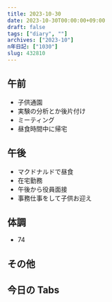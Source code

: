 ```yaml
---
title: 2023-10-30
date: 2023-10-30T00:00:00+09:00
draft: false
tags: ["diary", ""]
archives: ["2023-10"]
n年日記: ["1030"]
slug: 432810
---
```


## 午前

- 子供通園
- 実験の分析とか後片付け
- ミーティング
- 昼食時間中に帰宅

## 午後

- マクドナルドで昼食
- 在宅勤務
- 午後から役員面接
- 事務仕事をして子供お迎え

## 体調

- 74

## その他

## 今日の Tabs
